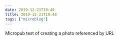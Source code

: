 ```yaml
---
date: 2019-12-21T19:48
title: 2019-12-21T19:48
tags: ["microblog"]
---
```


Micropub test of creating a photo referenced by URL